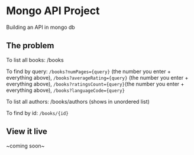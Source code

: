 # Mongo API Project

Building an API in mongo db

## The problem

To list all books: /books

To find by query: `/books?numPages={query}` (the number you enter + everything above), `/books?averageRating={query}` (the number you enter + everything above), `/books?ratingsCount={query}`(the number you enter + everything above), `/books?languageCode={query}`

To list all authors: /books/authors (shows in unordered list)

To find by id: `/books/{id}`

## View it live

~coming soon~
